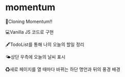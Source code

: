# momentum


🔗Cloning Momentum!!

💻Vanilla JS 코드로 구현

🖋TodoList를 통해 나의 오늘의 할일 정리

🌤상단 우측에 오늘의 날씨 표시

♻새로 페이지를 열 때마다 바뀌는 하단 명언과 뒤의 풍경 배경
